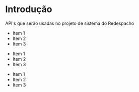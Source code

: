 
# Introdução 
API's que serão usadas no projeto de sistema do Redespacho 

* Item 1
* Item 2
* Item 3
  
+ Item 1
+ Item 2
+ Item 3
  
- Item 1
- Item 2
- Item 3
